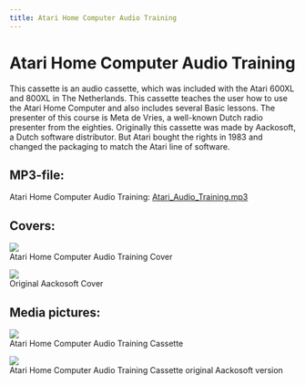 ```yaml
---
title: Atari Home Computer Audio Training
---
```

# Atari Home Computer Audio Training  
This cassette is an audio cassette, which was included with the Atari 600XL and 800XL in The Netherlands. This cassette teaches the user how to use the Atari Home Computer and also includes several Basic lessons. The presenter of this course is Meta de Vries, a well-known Dutch radio presenter from the eighties. Originally this cassette was made by Aackosoft, a Dutch software distributor. But Atari bought the rights in 1983 and changed the packaging to match the Atari line of software.  
  
## MP3-file:  
Atari Home Computer Audio Training: [Atari_Audio_Training.mp3](attachments/Atari_Audio_Training.mp3)  
  
## Covers:  
![](attachments/Atari_Audio_Training_cass.jpg)  
Atari Home Computer Audio Training Cover  
  
![](attachments/Snelstart_cass.jpg)  
Original Aackosoft Cover  
  
## Media pictures:  
![](attachments/Atari_Audio_Training_cassette.jpg)  
Atari Home Computer Audio Training Cassette  
  
![](attachments/Atari_Audio_Training_Aacko_cassette.jpg)  
Atari Home Computer Audio Training Cassette original Aackosoft version  
